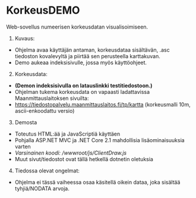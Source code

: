 # KorkeusDEMO
Web-sovellus numeerisen korkeusdatan visualisoimiseen.

1. Kuvaus:
- Ohjelma avaa käyttäjän antaman, korkeusdataa sisältävän, .asc tiedoston kovalevyltä ja piirtää sen perusteella karttakuvan.
- Demo aukeaa indeksisivulle, jossa myös käyttöohjeet.

2. Korkeusdata:
- **(Demon indeksisivulla on latauslinkki testitiedostoon.)**
- Ohjelman tukema korkeusdata on vapaasti ladattavissa Maanmittauslaitoksen sivuilta:
- https://tiedostopalvelu.maanmittauslaitos.fi/tp/kartta (korkeusmalli 10m, ascii-enkoodattu versio)

3. Demosta
- Toteutus HTML:ää ja JavaScriptiä käyttäen
- Pohjalla ASP.NET MVC ja .NET Core 2.1 mahdollisia lisäominaisuuksia varten
- *Varsinainen koodi: /wwwroot/js/ClientDraw.js*
- Muut sivut/tiedostot ovat tällä hetkellä dotnetin oletuksia

4. Tiedossa olevat ongelmat:
- Ohjelma ei tässä vaiheessa osaa käsitellä oikein dataa, joka sisältää tyhjiä/NODATA arvoja.
